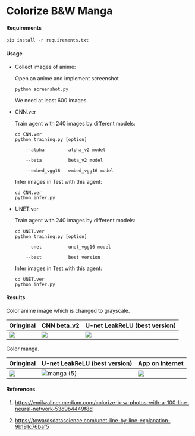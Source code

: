 # Colorize B&W Manga

#### Requirements

```
pip install -r requirements.txt
```

#### Usage

- Collect images of anime:

	Open an anime and implement screenshot
	
	```
	python screenshot.py
	```
	
	We need at least 600 images.
	
- CNN.ver
	
	Train agent with 240 images by different models:
	
	```
	cd CNN.ver
	python training.py [option]
	
		--alpha			alpha_v2 model
		
		--beta			beta_v2 model
		
		--embed_vgg16	embed_vgg16 model
	```

	Infer images in Test with this agent:
	
	```
	cd CNN.ver
	python infer.py
	```

- UNET.ver
	
	Train agent with 240 images by different models:
	
	```
	cd UNET.ver
	python training.py [option]
	
		--unet			unet_vgg16 model
		
		--best			best version
	```

	Infer images in Test with this agent:
	
	```
	cd UNET.ver
	python infer.py
	```

#### Results

Color anime image which is changed to grayscale.

| Oringinal | CNN beta_v2 | U-net LeakReLU (best version) |
| -------- | -------- | -------- |
| ![](https://i.imgur.com/SQ7UFZk.png) | ![](https://i.imgur.com/64H01HC.png) | ![](https://i.imgur.com/1ybA7Qn.png) |

Color manga.

| Oringinal | U-net LeakReLU (best version) | App on Internet |
| -------- | -------- | -------- |
|![](https://i.imgur.com/bhnKHWZ.png)    |   ![manga (5)](https://user-images.githubusercontent.com/71247954/173590042-79777776-fb96-4314-8f10-dbbc62b64c46.jpg)  |   ![](https://i.imgur.com/LxgKAxg.jpg)  |


#### References

1. https://emilwallner.medium.com/colorize-b-w-photos-with-a-100-line-neural-network-53d9b4449f8d

2. https://towardsdatascience.com/unet-line-by-line-explanation-9b191c76baf5

